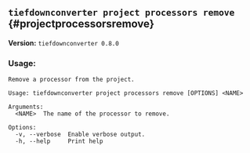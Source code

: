 ## `tiefdownconverter project processors remove` {#projectprocessorsremove}

**Version:** `tiefdownconverter 0.8.0`

### Usage:

```
Remove a processor from the project.

Usage: tiefdownconverter project processors remove [OPTIONS] <NAME>

Arguments:
  <NAME>  The name of the processor to remove.

Options:
  -v, --verbose  Enable verbose output.
  -h, --help     Print help
```
